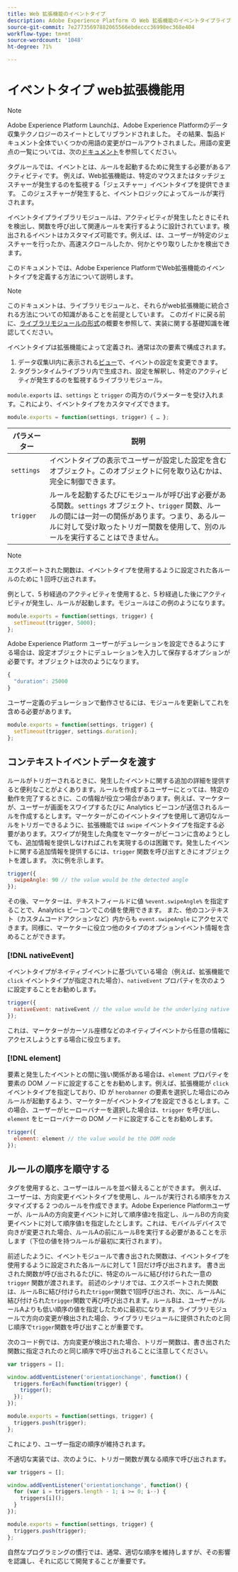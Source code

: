 ```yaml
---
title: Web 拡張機能のイベントタイプ
description: Adobe Experience Platform の Web 拡張機能のイベントタイプライブラリモジュールを定義する方法について説明します。
source-git-commit: 7e27735697882065566ebdeccc36998ec368e404
workflow-type: tm+mt
source-wordcount: '1048'
ht-degree: 71%

---
```


# イベントタイプ web拡張機能用

>[!NOTE]
>
>Adobe Experience Platform Launchは、Adobe Experience Platformのデータ収集テクノロジーのスイートとしてリブランドされました。 その結果、製品ドキュメント全体でいくつかの用語の変更がロールアウトされました。用語の変更点の一覧については、次の[ドキュメント](../../term-updates.md)を参照してください。

タグルールでは、イベントとは、ルールを起動するために発生する必要があるアクティビティです。 例えば、Web拡張機能は、特定のマウスまたはタッチジェスチャーが発生するのを監視する「ジェスチャー」イベントタイプを提供できます。 このジェスチャーが発生すると、イベントロジックによってルールが実行されます。

イベントタイプライブラリモジュールは、アクティビティが発生したときにそれを検出し、関数を呼び出して関連ルールを実行するように設計されています。検出されるイベントはカスタマイズ可能です。例えば、は、ユーザーが特定のジェスチャーを行ったか、高速スクロールしたか、何かとやり取りしたかを検出できます。

このドキュメントでは、Adobe Experience PlatformでWeb拡張機能のイベントタイプを定義する方法について説明します。

>[!NOTE]
>
>このドキュメントは、ライブラリモジュールと、それらがweb拡張機能に統合される方法についての知識があることを前提としています。 このガイドに戻る前に、[ライブラリモジュールの形式](./format.md)の概要を参照して、実装に関する基礎知識を確認してください。

イベントタイプは拡張機能によって定義され、通常は次の要素で構成されます。

1. データ収集UI内に表示される[ビュー](./views.md)で、イベントの設定を変更できます。
2. タグランタイムライブラリ内で生成され、設定を解釈し、特定のアクティビティが発生するのを監視するライブラリモジュール。

`module.exports` は、`settings` と `trigger` の両方のパラメーターを受け入れます。これにより、イベントタイプをカスタマイズできます。

```js
module.exports = function(settings, trigger) { … };
```

| パラメーター | 説明 |
| --- | --- |
| `settings` | イベントタイプの表示でユーザーが設定した設定を含むオブジェクト。このオブジェクトに何を取り込むかは、完全に制御できます。 |
| `trigger` | ルールを起動するたびにモジュールが呼び出す必要がある関数。`settings` オブジェクト、`trigger` 関数、ルールの間には一対一の関係があります。つまり、あるルールに対して受け取ったトリガー関数を使用して、別のルールを実行することはできません。 |

>[!NOTE]
>
>エクスポートされた関数は、イベントタイプを使用するように設定された各ルールのために 1 回呼び出されます。

例として、5 秒経過のアクティビティを使用すると、5 秒経過した後にアクティビティが発生し、ルールが起動します。モジュールはこの例のようになります。

```js
module.exports = function(settings, trigger) {
  setTimeout(trigger, 5000);
};
```

Adobe Experience Platform ユーザーがデュレーションを設定できるようにする場合は、設定オブジェクトにデュレーションを入力して保存するオプションが必要です。オブジェクトは次のようになります。

```js
{
  "duration": 25000
}
```

ユーザー定義のデュレーションで動作させるには、モジュールを更新してこれを含める必要があります。

```js
module.exports = function(settings, trigger) {
  setTimeout(trigger, settings.duration);
};
```

## コンテキストイベントデータを渡す

ルールがトリガーされるときに、発生したイベントに関する追加の詳細を提供すると便利なことがよくあります。ルールを作成するユーザーにとっては、特定の動作を完了するときに、この情報が役立つ場合があります。例えば、マーケターが、ユーザーが画面をスワイプするたびに Analytics ビーコンが送信されるルールを作成するとします。マーケターがこのイベントタイプを使用して適切なルールをトリガーできるように、拡張機能では `swipe` イベントタイプを指定する必要があります。スワイプが発生した角度をマーケターがビーコンに含めようとしても、追加情報を提供しなければこれを実現するのは困難です。発生したイベントに関する追加情報を提供するには、`trigger` 関数を呼び出すときにオブジェクトを渡します。 次に例を示します。

```js
trigger({
  swipeAngle: 90 // the value would be the detected angle
});
```

その後、マーケターは、テキストフィールドに値 `%event.swipeAngle%` を指定することで、Analytics ビーコンでこの値を使用できます。 また、他のコンテキスト（カスタムコードアクションなど）内からも `event.swipeAngle` にアクセスできます。同様に、マーケターに役立つ他のタイプのオプションイベント情報を含めることができます。

### [!DNL nativeEvent]

イベントタイプがネイティブイベントに基づいている場合（例えば、拡張機能で `click` イベントタイプが指定された場合）、`nativeEvent` プロパティを次のように設定することをお勧めします。

```js
trigger({
  nativeEvent: nativeEvent // the value would be the underlying native event
});
```

これは、マーケターがカーソル座標などのネイティブイベントから任意の情報にアクセスしようとする場合に役立ちます。

### [!DNL element]

要素と発生したイベントとの間に強い関係がある場合は、`element` プロパティを要素の DOM ノードに設定することをお勧めします。例えば、拡張機能が `click` イベントタイプを指定しており、ID が `herobanner` の要素を選択した場合にのみルールが起動するよう、マーケターがイベントタイプを設定できるとします。この場合、ユーザーがヒーローバナーを選択した場合は、`trigger` を呼び出し、`element` をヒーローバナーの DOM ノードに設定することをお勧めします。

```js
trigger({
  element: element // the value would be the DOM node
});
```

## ルールの順序を順守する

タグを使用すると、ユーザーはルールを並べ替えることができます。 例えば、ユーザーは、方向変更イベントタイプを使用し、ルールが実行される順序をカスタマイズする 2 つのルールを作成できます。Adobe Experience Platformユーザーが、ルールAの方向変更イベントに対して順序値`2`を指定し、ルールBの方向変更イベントに対して順序値`1`を指定したとします。これは、モバイルデバイスで向きが変更された場合、ルールAの前にルールBを実行する必要があることを示します（下位の値を持つルールが最初に実行されます）。

前述したように、イベントモジュールで書き出された関数は、イベントタイプを使用するように設定された各ルールに対して 1 回だけ呼び出されます。 書き出された関数が呼び出されるたびに、特定のルールに結び付けられた一意の `trigger` 関数が渡されます。 前述のシナリオでは、エクスポートされた関数は、ルールBに結び付けられた`trigger`関数で1回呼び出され、次に、ルールAに結び付けられた`trigger`関数で再び呼び出されます。ルールBは、ユーザーがルールAよりも低い順序の値を指定したために最初になります。ライブラリモジュールで方向の変更が検出された場合、ライブラリモジュールに提供されたのと同じ順序で`trigger`関数を呼び出すことが重要です。

次のコード例では、方向変更が検出された場合、トリガー関数は、書き出された関数に指定されたのと同じ順序で呼び出されることに注意してください。

```js
var triggers = [];

window.addEventListener('orientationchange', function() {
  triggers.forEach(function(trigger) {
    trigger();
  });
});

module.exports = function(settings, trigger) {
  triggers.push(trigger);
};
```

これにより、ユーザー指定の順序が維持されます。

不適切な実装では、次のように、トリガー関数が異なる順序で呼び出されます。

```js
var triggers = [];

window.addEventListener('orientationchange', function() {
  for (var i = triggers.length - 1; i >= 0; i--) {
    triggers[i]();
  }
});

module.exports = function(settings, trigger) {
  triggers.push(trigger);
};
```

自然なプログラミングの慣行では、通常、適切な順序を維持しますが、その影響を認識し、それに応じて開発することが重要です。
